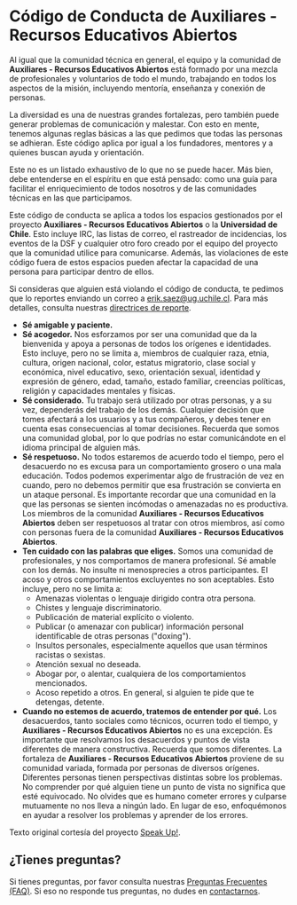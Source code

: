 # Código de Conducta de Auxiliares - Recursos Educativos Abiertos

Al igual que la comunidad técnica en general, el equipo y la comunidad de **Auxiliares - Recursos Educativos Abiertos** está formado por una mezcla de profesionales y voluntarios de todo el mundo, trabajando en todos los aspectos de la misión, incluyendo mentoría, enseñanza y conexión de personas.

La diversidad es una de nuestras grandes fortalezas, pero también puede generar problemas de comunicación y malestar. Con esto en mente, tenemos algunas reglas básicas a las que pedimos que todas las personas se adhieran. Este código aplica por igual a los fundadores, mentores y a quienes buscan ayuda y orientación.

Este no es un listado exhaustivo de lo que no se puede hacer. Más bien, debe entenderse en el espíritu en que está pensado: como una guía para facilitar el enriquecimiento de todos nosotros y de las comunidades técnicas en las que participamos.

Este código de conducta se aplica a todos los espacios gestionados por el proyecto **Auxiliares - Recursos Educativos Abiertos** o la **Universidad de Chile**. Esto incluye IRC, las listas de correo, el rastreador de incidencias, los eventos de la DSF y cualquier otro foro creado por el equipo del proyecto que la comunidad utilice para comunicarse. Además, las violaciones de este código fuera de estos espacios pueden afectar la capacidad de una persona para participar dentro de ellos.

Si consideras que alguien está violando el código de conducta, te pedimos que lo reportes enviando un correo a [erik.saez@ug.uchile.cl](mailto:erik.saez@ug.uchile.cl). Para más detalles, consulta nuestras [directrices de reporte](https://github.com/ErikSaezA/Auxiliares/blob/main/SECURITY.md).

- **Sé amigable y paciente.**
- **Sé acogedor.** Nos esforzamos por ser una comunidad que da la bienvenida y apoya a personas de todos los orígenes e identidades. Esto incluye, pero no se limita a, miembros de cualquier raza, etnia, cultura, origen nacional, color, estatus migratorio, clase social y económica, nivel educativo, sexo, orientación sexual, identidad y expresión de género, edad, tamaño, estado familiar, creencias políticas, religión y capacidades mentales y físicas.
- **Sé considerado.** Tu trabajo será utilizado por otras personas, y a su vez, dependerás del trabajo de los demás. Cualquier decisión que tomes afectará a los usuarios y a tus compañeros, y debes tener en cuenta esas consecuencias al tomar decisiones. Recuerda que somos una comunidad global, por lo que podrías no estar comunicándote en el idioma principal de alguien más.
- **Sé respetuoso.** No todos estaremos de acuerdo todo el tiempo, pero el desacuerdo no es excusa para un comportamiento grosero o una mala educación. Todos podemos experimentar algo de frustración de vez en cuando, pero no debemos permitir que esa frustración se convierta en un ataque personal. Es importante recordar que una comunidad en la que las personas se sienten incómodas o amenazadas no es productiva. Los miembros de la comunidad **Auxiliares - Recursos Educativos Abiertos** deben ser respetuosos al tratar con otros miembros, así como con personas fuera de la comunidad **Auxiliares - Recursos Educativos Abiertos**.
- **Ten cuidado con las palabras que eliges.** Somos una comunidad de profesionales, y nos comportamos de manera profesional. Sé amable con los demás. No insulte ni menosprecies a otros participantes. El acoso y otros comportamientos excluyentes no son aceptables. Esto incluye, pero no se limita a:
  - Amenazas violentas o lenguaje dirigido contra otra persona.
  - Chistes y lenguaje discriminatorio.
  - Publicación de material explícito o violento.
  - Publicar (o amenazar con publicar) información personal identificable de otras personas ("doxing").
  - Insultos personales, especialmente aquellos que usan términos racistas o sexistas.
  - Atención sexual no deseada.
  - Abogar por, o alentar, cualquiera de los comportamientos mencionados.
  - Acoso repetido a otros. En general, si alguien te pide que te detengas, detente.
- **Cuando no estemos de acuerdo, tratemos de entender por qué.** Los desacuerdos, tanto sociales como técnicos, ocurren todo el tiempo, y **Auxiliares - Recursos Educativos Abiertos** no es una excepción. Es importante que resolvamos los desacuerdos y puntos de vista diferentes de manera constructiva. Recuerda que somos diferentes. La fortaleza de **Auxiliares - Recursos Educativos Abiertos** proviene de su comunidad variada, formada por personas de diversos orígenes. Diferentes personas tienen perspectivas distintas sobre los problemas. No comprender por qué alguien tiene un punto de vista no significa que esté equivocado. No olvides que es humano cometer errores y culparse mutuamente no nos lleva a ningún lado. En lugar de eso, enfoquémonos en ayudar a resolver los problemas y aprender de los errores.

Texto original cortesía del proyecto [Speak Up!](http://web.archive.org/web/20141109123859/http://speakup.io/coc.html).

## ¿Tienes preguntas?

Si tienes preguntas, por favor consulta nuestras [Preguntas Frecuentes (FAQ)](enlace-a-faq). Si eso no responde tus preguntas, no dudes en [contactarnos](mailto:erik.saez@ug.uchile.cl).
